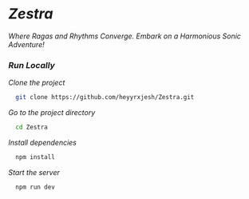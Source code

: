# _Zestra_
_Where Ragas and Rhythms Converge. Embark on a Harmonious Sonic Adventure!_


### _Run Locally_

_Clone the project_

```bash
  git clone https://github.com/heyyrxjesh/Zestra.git
```

_Go to the project directory_

```bash
  cd Zestra
```

_Install dependencies_

```bash
  npm install
```

_Start the server_

```bash
  npm run dev
```
